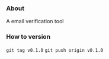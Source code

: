 ### About

A email verification tool

### How to version

`git tag v0.1.0`
`git push origin v0.1.0`
